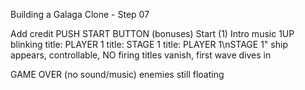 Building a Galaga Clone - Step 07

Add credit 
PUSH START BUTTON
  (bonuses)
Start (1)
  Intro music
  1UP blinking
  title: PLAYER 1
  title: STAGE 1
  title: PLAYER 1\nSTAGE 1"
    ship appears, controllable, NO firing
  titles vanish, first wave dives in



GAME OVER (no sound/music)
  enemies still floating
